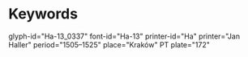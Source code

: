 # Keywords
glyph-id="Ha-13_0337"
font-id="Ha-13"
printer-id="Ha"
printer="Jan Haller"
period="1505–1525"
place="Kraków"
PT plate="172"
